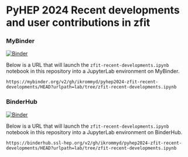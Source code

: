 # PyHEP 2024 Recent developments and user contributions in zfit

### MyBinder

[![Binder](https://mybinder.org/badge_logo.svg)](https://mybinder.org/v2/gh/ikrommyd/pyhep2024-zfit-recent-developments/HEAD?urlpath=lab/tree/zfit-recent-developments.ipynb)

Below is a URL that will launch the `zfit-recent-developments.ipynb` notebook in this repository into a JupyterLab environment on MyBinder.

```
https://mybinder.org/v2/gh/ikrommyd/pyhep2024-zfit-recent-developments/HEAD?urlpath=lab/tree/zfit-recent-developments.ipynb
```

### BinderHub

[![Binder](https://mybinder.org/badge_logo.svg)](https://https://binderhub.ssl-hep.org//v2/gh/ikrommyd/pyhep2024-zfit-recent-developments/HEAD?urlpath=lab/tree/zfit-recent-developments.ipynb)

Below is a URL that will launch the `zfit-recent-developments.ipynb` notebook in this repository into a JupyterLab environment on BinderHub.

```
https://binderhub.ssl-hep.org/v2/gh/ikrommyd/pyhep2024-zfit-recent-developments/HEAD?urlpath=lab/tree/zfit-recent-developments.ipynb
```
